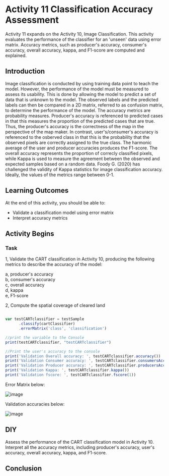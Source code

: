 # Activity 11 Classification Accuracy Assessment

Activity 11 expands on the Activity 10, Image Classification. This activity evaluates the performance of the classifier for an 'unseen' data using error matrix.
Accuracy metrics, such as producer's accuracy, consumer's accuracy, overall accuracy, kappa, and F1-score are computed and explained.

## Introduction

Image classification is conducted by using training data point to teach the model. However, the performance of the model must be measured to assess its usability. This is done by allowing the model to predict a set of data that is unknown to the model. The observed labels and the predicted labels can then be compared in a 2D matrix, referred to as confusion matrix, to determine the performance of the model. The accuracy metrics are probability measures. Producer's accuracy is referenced to predicted cases in that this measures the proportion of the predicted cases that are true. Thus, the producer's accuracy is the correctness of the map in the perspective of the map maker. In contrast, user's/consumer's accuracy is referenced to the osberved class in that this is the probability that the observed pixels are correctly assigned to the true class.  The harmonic average of the user and producer accuracies produces the F1-score. The overall accuracy represents the proportion of correcly classified pixels, while Kappa is used to measure the agreement between the observed and expected samples based on a random data. Foody G. (2020) has challenged the validity of Kappa statistics for image classification accuracy. Ideally, the values of the metrics range between 0-1.


## Learning Outcomes

At the end of this activity, you should be able to:

- Validate a classification model using error matrix
- Interpret accuracy metrics



## Activity Begins


### Task
1, Validate the CART classification in Activity 10, producing the following metrics to describe the accuracy of the model:

a, producer's accuracy <br>
b, consumer's accuracy <br>
c, overall accuracy <br>
d, kappa <br>
e, F1-score <br>

2, Compute the spatial coverage of cleared land


```JavaScript

var testCARTclassifier = testSample
      .classify(cartClassifier)
      .errorMatrix('class', 'classification')

//print the variable to the Console
print(testCARTclassifier, "testCARTclassifier")

//Print the user's accuracy to the console
print('Validation Overall accuracy: ', testCARTclassifier.accuracy())
print('Validation Consumer accuracy: ', testCARTclassifier.consumersAccuracy())
print('Validation Producer accuracy: ', testCARTclassifier.producersAccuracy())
print('Validation Kappa: ', testCARTclassifier.kappa())
print('Validation fscore: ', testCARTclassifier.fscore(1))

```


Error Matrix below:


![image](https://github.com/user-attachments/assets/24c25a5b-aed8-442a-ba48-32db334a40e0)



Validation accuracies below:


![image](https://github.com/user-attachments/assets/1bc4eb7a-c587-46da-8557-daec9bd8fe26)




## DIY

Assess the performance of the CART classification model in Activity 10. Interpret all the accuracy metrics, including producer's accuracy, user's accuracy, overall accuracy, kappa, and F1-score.




## Conclusion


